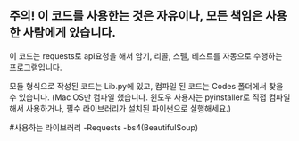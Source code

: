 주의!
이 코드를 사용한는 것은 자유이나, 모든 책임은 사용한 사람에게 있습니다.
-------------------------------------------------------
이 코드는 requests로 api요청을 해서 암기, 리콜, 스펠, 테스트를 자동으로 수행하는 프로그램입니다.

모듈 형식으로 작성된 코드는 Lib.py에 있고,
컴파일 된 코드는 Codes 폴더에서 찾을 수 있습니다. 
(Mac OS만 컴파일 했습니다. 윈도우 사용자는 pyinstaller로 직접 컴파일 해서 사용하거나, 필수 라이브러리가 설치된 파이썬으로 실행해세요.)

#사용하는 라이브러리
-Requests
-bs4(BeautifulSoup)
